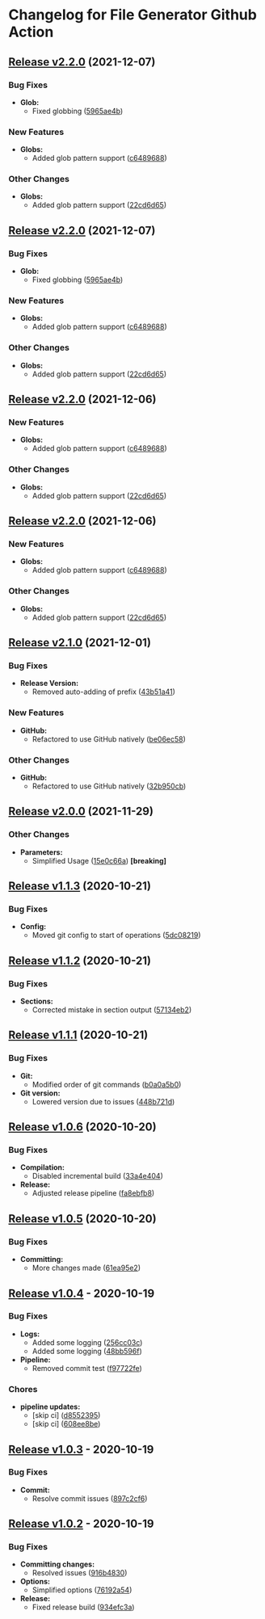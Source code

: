 # Changelog for File Generator Github Action

## [Release v2.2.0](https://github.com/danpetitt/changelog-file-generator/releases/tag/v2.2.0) (2021-12-07)

### Bug Fixes

* **Glob:**
  * Fixed globbing ([5965ae4b](https://github.com/danpetitt/changelog-file-generator/commit/5965ae4b7eb9f27191381a3e85e1647123239d89))

### New Features

* **Globs:**
  * Added glob pattern support ([c6489688](https://github.com/danpetitt/changelog-file-generator/commit/c6489688106cf225159c7bcebf68e97766559844))

### Other Changes

* **Globs:**
  * Added glob pattern support ([22cd6d65](https://github.com/danpetitt/changelog-file-generator/commit/22cd6d65388d5b5ab37cab9732583a72c473d23e))


## [Release v2.2.0](https://github.com/danpetitt/changelog-file-generator/releases/tag/v2.2.0) (2021-12-07)

### Bug Fixes

* **Glob:**
  * Fixed globbing ([5965ae4b](https://github.com/danpetitt/changelog-file-generator/commit/5965ae4b7eb9f27191381a3e85e1647123239d89))

### New Features

* **Globs:**
  * Added glob pattern support ([c6489688](https://github.com/danpetitt/changelog-file-generator/commit/c6489688106cf225159c7bcebf68e97766559844))

### Other Changes

* **Globs:**
  * Added glob pattern support ([22cd6d65](https://github.com/danpetitt/changelog-file-generator/commit/22cd6d65388d5b5ab37cab9732583a72c473d23e))


## [Release v2.2.0](https://github.com/danpetitt/changelog-file-generator/releases/tag/v2.2.0) (2021-12-06)

### New Features

* **Globs:**
  * Added glob pattern support ([c6489688](https://github.com/danpetitt/changelog-file-generator/commit/c6489688106cf225159c7bcebf68e97766559844))

### Other Changes

* **Globs:**
  * Added glob pattern support ([22cd6d65](https://github.com/danpetitt/changelog-file-generator/commit/22cd6d65388d5b5ab37cab9732583a72c473d23e))


## [Release v2.2.0](https://github.com/danpetitt/changelog-file-generator/releases/tag/v2.2.0) (2021-12-06)

### New Features

* **Globs:**
  * Added glob pattern support ([c6489688](https://github.com/danpetitt/changelog-file-generator/commit/c6489688106cf225159c7bcebf68e97766559844))

### Other Changes

* **Globs:**
  * Added glob pattern support ([22cd6d65](https://github.com/danpetitt/changelog-file-generator/commit/22cd6d65388d5b5ab37cab9732583a72c473d23e))


## [Release v2.1.0](https://github.com/danpetitt/changelog-file-generator/releases/tag/v2.1.0) (2021-12-01)

### Bug Fixes

* **Release Version:**
  * Removed auto-adding of prefix ([43b51a41](https://github.com/danpetitt/changelog-file-generator/commit/43b51a41d18a061443a8e01895331c54456033d8))

### New Features

* **GitHub:**
  * Refactored to use GitHub natively ([be06ec58](https://github.com/danpetitt/changelog-file-generator/commit/be06ec582963f93e28150d0aa9b52b386ce55e90))

### Other Changes

* **GitHub:**
  * Refactored to use GitHub natively ([32b950cb](https://github.com/danpetitt/changelog-file-generator/commit/32b950cb7d309f330aa520133b5f68904c361c33))


## [Release v2.0.0](https://github.com/danpetitt/changelog-file-generator/releases/tag/v2.0.0) (2021-11-29)

### Other Changes

* **Parameters:**
  * Simplified Usage ([15e0c66a](https://github.com/danpetitt/changelog-file-generator/commit/15e0c66a2bc0ed6eebd4c56def0323f8757e3e97)) **[breaking]**


## [Release v1.1.3](https://github.com/danpetitt/changelog-file-generator/releases/tag/v1.1.3) (2020-10-21)

### Bug Fixes

* **Config:**
  * Moved git config to start of operations ([5dc08219](https://github.com/danpetitt/changelog-file-generator/commit/5dc082194d0d51780c129ae035be495a7115dc8a))


## [Release v1.1.2](https://github.com/danpetitt/changelog-file-generator/releases/tag/v1.1.2) (2020-10-21)

### Bug Fixes

* **Sections:**
  * Corrected mistake in section output ([57134eb2](https://github.com/danpetitt/changelog-file-generator/commit/57134eb2cd18bedf65cb9012aff7d6169b018e3e))


## [Release v1.1.1](https://github.com/danpetitt/changelog-file-generator/releases/tag/v1.1.1) (2020-10-21)

### Bug Fixes

* **Git:**
  * Modified order of git commands ([b0a0a5b0](https://github.com/danpetitt/changelog-file-generator/commit/b0a0a5b009f167519bc6110a9c59425b64865dff))
* **Git version:**
  * Lowered version due to issues ([448b721d](https://github.com/danpetitt/changelog-file-generator/commit/448b721d3cfff9acc8e6d9faa257cf8df803d1aa))


## [Release v1.0.6](https://github.com/danpetitt/changelog-file-generator/releases/tag/v1.0.6) (2020-10-20)

### Bug Fixes

* **Compilation:**
  * Disabled incremental build ([33a4e404](https://github.com/danpetitt/changelog-file-generator/commit/33a4e40495facc402cbd715c2d6c1da9a7a12392))
* **Release:**
  * Adjusted release pipeline ([fa8ebfb8](https://github.com/danpetitt/changelog-file-generator/commit/fa8ebfb8cef066ca9d47f159fec12d42ba995ae9))


## [Release v1.0.5](https://github.com/danpetitt/changelog-file-generator/releases/tag/v1.0.5) (2020-10-20)

### Bug Fixes

* **Committing:**
  * More changes made ([61ea95e2](https://github.com/danpetitt/changelog-file-generator/commit/61ea95e29693a568790da081170b000b4a11a431))


## [Release v1.0.4](https://github.com/danpetitt/changelog-file-generator/releases/tag/v1.0.4) - 2020-10-19

### Bug Fixes

* **Logs:**
  * Added some logging ([256cc03c](https://github.com/danpetitt/changelog-file-generator/commit/256cc03c92400e2ea5749679d235ea5c5806d1e9))
  * Added some logging ([48bb596f](https://github.com/danpetitt/changelog-file-generator/commit/48bb596fe3d71754b42e761c4ec60aa930cbc297))
* **Pipeline:**
  * Removed commit test ([f97722fe](https://github.com/danpetitt/changelog-file-generator/commit/f97722fe1c26eb09ff6b6bd5ab7385c6572ac56b))

### Chores

* **pipeline updates:**
  * [skip ci] ([d8552395](https://github.com/danpetitt/changelog-file-generator/commit/d855239548a52517e4489efee6dfeef7624d0f5c))
  * [skip ci] ([608ee8be](https://github.com/danpetitt/changelog-file-generator/commit/608ee8beea0f80e0cc49361b62a55f1168c2a9e2))


## [Release v1.0.3](https://github.com/danpetitt/changelog-file-generator/releases/tag/v1.0.3) - 2020-10-19

### Bug Fixes

* **Commit:**
  * Resolve commit issues ([897c2cf6](https://github.com/danpetitt/changelog-file-generator/commit/897c2cf69a564d3a5f01e805690587a0253d98c1))


## [Release v1.0.2](https://github.com/danpetitt/changelog-file-generator/releases/tag/v1.0.2) - 2020-10-19

### Bug Fixes

* **Committing changes:**
  * Resolved issues ([916b4830](https://github.com/danpetitt/changelog-file-generator/commit/916b4830fbdbce4ceaf3c889e178a981246bda0a))
* **Options:**
  * Simplified options ([76192a54](https://github.com/danpetitt/changelog-file-generator/commit/76192a54d04685ab9206d68ecc7a145e860068a8))
* **Release:**
  * Fixed release build ([934efc3a](https://github.com/danpetitt/changelog-file-generator/commit/934efc3aa80615161da2f1d296b6bc9627177d96))